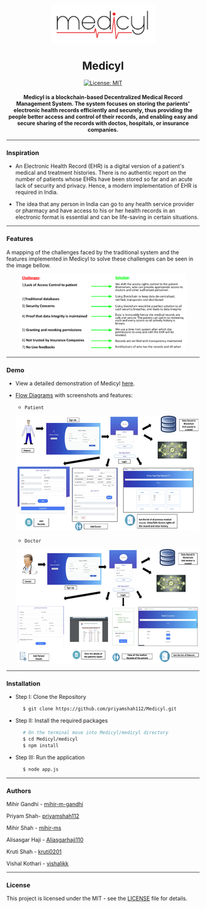 <p align="center">
  <a href="" rel="noopener">
 <img height=100px src="./assets/logocc.png" alt="Medicyl-logo"></a>
</p>

<h1 align="center">Medicyl</h1>

<div align="center">

[![License: MIT](https://img.shields.io/badge/License-MIT-green.svg)](https://opensource.org/licenses/MIT)

<h4>Medicyl is a blockchain-based <strong>Decentralized Medical Record Management System</strong>. The system focuses on storing the parients' electronic health records efficiently and securely, thus providing the people better access and control of their records, and enabling easy and secure sharing of the records with doctos, hospitals, or insurance companies.</h4>
</div>

-----------------------------------------
### Inspiration

* An Electronic Health Record (EHR) is a digital version of a patient's medical and treatment histories. There is no authentic report on the number of  patients whose EHRs have been stored so far and an acute lack of security and privacy. Hence, a modern implementation of EHR is required  in India.

* The idea that any person in India can go to any health service provider or pharmacy and have access to his or her health records in an electronic format is essential and can be life-saving in certain situations.

------------------------------------------
### Features

A mapping of the challenges faced by the traditional system and the features implemented in Medicyl to solve these challenges can be seen in the image bellow. 

<p align="center">
  <a href="" rel="noopener">
 <img height=200px src="./assets/features.png" alt="Features"></a>
</p>

------------------------------------------
### Demo

* View a detailed demonstration of Medicyl [here]().

* [Flow Diagrams](./assets/flows.pdf) with screenshots and features:
  
  * `Patient` 
  <p align="center">
    <a href="" rel="noopener">
   <img height=300px src="./assets/patient.png" alt="Patient-Flow-Diagram"></a>
  </p>
  
  * `Doctor`
  <p align="center">
    <a href="" rel="noopener">
   <img height=300px src="./assets/doctor.png" alt="Doctor-Flow-Diagram"></a>
  </p>

------------------------------------------
### Installation

* Step I: Clone the Repository
```sh
      $ git clone https://github.com/priyamshah112/Medicyl.git      
```
* Step II: Install the required packages
```sh
      # On the terminal move into Medicyl/medicyl directory
      $ cd Medicyl/medicyl
      $ npm install
```
* Step III: Run the application
```sh
      $ node app.js
```

------------------------------------------
### Authors

Mihir Gandhi - [mihir-m-gandhi](https://github.com/mihir-m-gandhi)

Priyam Shah- [priyamshah112](https://github.com/priyamshah112)

Mihir Shah - [mihir-ms](https://github.com/mihir-ms)

Alisasgar Haji - [Aliasgarhaji110](https://github.com/Aliasgarhaji110)

Kruti Shah - [kruti0201](https://github.com/kruti0201)

Vishal Kothari - [vishaljkk](https://github.com/vishaljkk)


------------------------------------------
### License
This project is licensed under the MIT - see the [LICENSE](./LICENSE) file for details.
